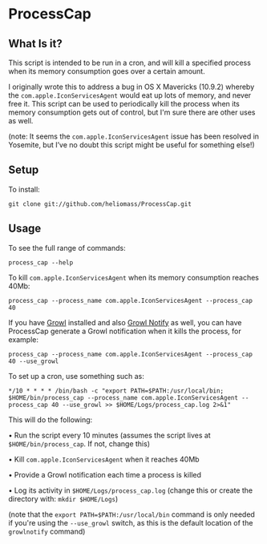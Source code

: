 # ProcessCap
## What Is it?
This script is intended to be run in a cron, and will kill a specified process when its memory consumption goes over a certain amount.

I originally wrote this to address a bug in OS X Mavericks (10.9.2) whereby the `com.apple.IconServicesAgent` would eat up lots of memory, and never free it. This script can be used to periodically kill the process when its memory consumption gets out of control, but I'm sure there are other uses as well.

(note: It seems the `com.apple.IconServicesAgent` issue has been resolved in Yosemite, but I’ve no doubt this script might be useful for something else!)

## Setup
To install:

```shell
git clone git://github.com/heliomass/ProcessCap.git
```

## Usage
To see the full range of commands:

```shell
process_cap --help
```

To kill `com.apple.IconServicesAgent` when its memory consumption reaches 40Mb:

```shell
process_cap --process_name com.apple.IconServicesAgent --process_cap 40
```

If you have [Growl](http://growl.info) installed and also [Growl Notify](http://growl.info/downloads#generaldownloads) as well, you can have ProcessCap generate a Growl notification when it kills the process, for example:

```shell
process_cap --process_name com.apple.IconServicesAgent --process_cap 40 --use_growl
```

To set up a cron, use something such as:

```
*/10 * * * * /bin/bash -c "export PATH=$PATH:/usr/local/bin; $HOME/bin/process_cap --process_name com.apple.IconServicesAgent --process_cap 40 --use_growl >> $HOME/Logs/process_cap.log 2>&1"
```

This will do the following:

• Run the script every 10 minutes (assumes the script lives at `$HOME/bin/process_cap`. If not, change this)

• Kill `com.apple.IconServicesAgent` when it reaches 40Mb

• Provide a Growl notification each time a process is killed

• Log its activity in `$HOME/Logs/process_cap.log` (change this or create the directory with: `mkdir $HOME/Logs`)

(note that the `export PATH=$PATH:/usr/local/bin` command is only needed if you're using the `--use_growl` switch, as this is the default location of the `growlnotify` command)
